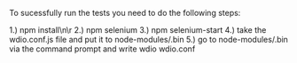 To sucessfully run the tests you need to do the following steps:

1.) npm install\n\r
2.) npm selenium
3.) npm selenium-start
4.) take the wdio.conf.js file and put it to node-modules/.bin
5.) go to node-modules/.bin via the command prompt and write wdio wdio.conf